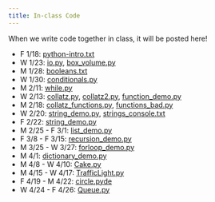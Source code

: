 ```yaml
---
title: In-class Code
---
```


When we write code together in class, it will be posted here!

* F 1/18: [python-intro.txt](static/python-intro.txt)
* W 1/23: [io.py](static/io.py), [box_volume.py](static/box_volume.py)
* M 1/28: [booleans.txt](static/booleans.txt)
* W 1/30: [conditionals.py](static/conditionals.py)
* M 2/11: [while.py](static/while.py)
* W 2/13: [collatz.py](static/collatz.py), [collatz2.py](static/collatz2.py), [function_demo.py](static/function_demo.py)
* M 2/18: [collatz_functions.py](static/collatz_functions.py), [functions_bad.py](static/functions_bad.py)
* W 2/20: [string_demo.py](static/string_demo.py), [strings_console.txt](static/strings_console.txt)
* F 2/22: [string_demo.py](static/string_demo.py)
* M 2/25 - F 3/1: [list_demo.py](static/list_demo.py)
* F 3/8 - F 3/15: [recursion_demo.py](static/recursion_demo.py)
* M 3/25 - W 3/27: [forloop_demo.py](static/forloop_demo.py)
* M 4/1: [dictionary_demo.py](static/dictionary_demo.py)
* M 4/8 - W 4/10: [Cake.py](static/Cake.py)
* M 4/15 - W 4/17: [TrafficLight.py](static/TrafficLight.py)
* F 4/19 - M 4/22: [circle.pyde](static/circle.pyde)
* W 4/24 - F 4/26: [Queue.py](static/Queue.py)

